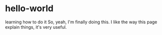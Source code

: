 # hello-world
learning how to do it
So, yeah, I'm finally doing this. I like the way this page explain things, it's very useful. 
